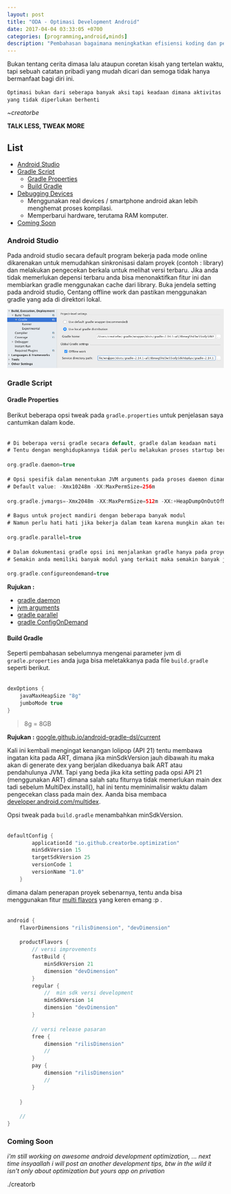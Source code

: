 ```yaml
---
layout: post
title: "ODA - Optimasi Development Android"
date: 2017-04-04 03:33:05 +0700
categories: [programming,android,minds]
description: "Pembahasan bagaimana meningkatkan efisiensi koding dan performa kerja dalam pengembangan aplikasi android"
---
```


Bukan tentang cerita dimasa lalu ataupun coretan kisah yang tertelan waktu, tapi sebuah catatan pribadi yang mudah dicari dan semoga tidak hanya bermanfaat bagi diri ini.

`Optimasi bukan dari seberapa banyak aksi`
`tapi keadaan dimana aktivitas yang tidak diperlukan berhenti`

*~creatorbe*

**TALK LESS, TWEAK MORE**

## List
  - [Android Studio](#android-studio)
  - [Gradle Script](#gradle-script)
    - [Gradle Properties](#gradle-properties)
    - [Build Gradle](#build-gradle)
  - [Debugging Devices](debugging-devices)
    - Menggunakan real devices / smartphone android akan lebih menghemat proses kompilasi.
    - Memperbarui hardware, terutama RAM komputer.
  - [Coming Soon](#coming-soon)


### Android Studio

Pada android studio secara default program bekerja pada mode online dikarenakan untuk memudahkan sinkronisasi dalam proyek (contoh : library) dan melakukan pengecekan berkala untuk melihat versi terbaru. Jika anda tidak memerlukan depensi terbaru anda bisa menonaktifkan fitur ini dan membiarkan gradle menggunakan cache dari library. Buka jendela setting pada android studio, Centang offline work dan pastikan menggunakan gradle yang ada di direktori lokal.

![android-offline-work](https://raw.githubusercontent.com/CreatorB/res/master/pic/improve-android-development-creatorbe.png)

### Gradle Script

#### Gradle Properties

Berikut beberapa opsi tweak pada `gradle.properties` untuk penjelasan saya cantumkan dalam kode.

```gradle

# Di beberapa versi gradle secara default, gradle dalam keadaan mati
# Tentu dengan menghidupkannya tidak perlu melakukan proses startup berulang kali

org.gradle.daemon=true

# Opsi spesifik dalam menentukan JVM arguments pada proses daemon dimana hal ini mempengaruhi kinerja memori.
# Default value: -Xmx10248m -XX:MaxPermSize=256m

org.gradle.jvmargs=-Xmx2048m -XX:MaxPermSize=512m -XX:+HeapDumpOnOutOfMemoryError -Dfile.encoding=UTF-8

# Bagus untuk project mandiri dengan beberapa banyak modul
# Namun perlu hati hati jika bekerja dalam team karena mungkin akan terjadi konflik diantara modul karena adanya keharusan memiliki modul lain.

org.gradle.parallel=true

# Dalam dokumentasi gradle opsi ini menjalankan gradle hanya pada proyek yang melakukan permintaan/request
# Semakin anda memiliki banyak modul yang terkait maka semakin banyak juga waktu yang diminimalisir.  

org.gradle.configureondemand=true

```
**Rujukan :**
 - [gradle daemon](https://docs.gradle.org/current/userguide/gradle_daemon.html)
 - [jvm arguments](https://docs.gradle.org/current/userguide/userguide_single.html#sec:gradle_configuration_properties)
 - [gradle parallel](http://www.gradle.org/docs/current/userguide/multi_project_builds.html#sec:decoupled_projects)
 - [gradle ConfigOnDemand](http://www.gradle.org/docs/current/userguide/multi_project_builds.html#sec:configuration_on_demand)


#### Build Gradle

Seperti pembahasan sebelumnya mengenai parameter jvm di `gradle.properties` anda juga bisa meletakkanya pada file `build.gradle` seperti berikut.

```gradle

dexOptions {
    javaMaxHeapSize "8g"
    jumboMode true
}

```

>8g = 8GB

**Rujukan :** [google.github.io/android-gradle-dsl/current](http://google.github.io/android-gradle-dsl/current/)


Kali ini kembali mengingat kenangan lolipop (API 21) tentu membawa ingatan kita pada ART, dimana jika minSdkVersion jauh dibawah itu maka akan di generate dex yang berjalan dikeduanya baik ART atau pendahulunya JVM. Tapi yang beda jika kita setting pada opsi API 21 (menggunakan ART) dimana salah satu fiturnya tidak memerlukan main dex tadi sebelum MultiDex.install(), hal ini tentu meminimalisir waktu dalam pengecekan class pada main dex. Aanda bisa membaca [developer.android.com/multidex](http://developer.android.com/tools/building/multidex.html#dev-build).

Opsi tweak pada `build.gradle` menambahkan minSdkVersion.

```gradle

defaultConfig {
        applicationId "io.github.creatorbe.optimization"
        minSdkVersion 15
        targetSdkVersion 25
        versionCode 1
        versionName "1.0"
    }

```

dimana dalam penerapan proyek sebenarnya, tentu anda bisa menggunakan fitur [multi flavors](http://tools.android.com/tech-docs/new-build-system/user-guide#TOC-Multi-flavor-variants) yang keren emang :p .

```gradle

android {
    flavorDimensions "rilisDimension", "devDimension"
    
    productFlavors {
        // versi improvements
        fastBuild {
            minSdkVersion 21
            dimension "devDimension"
        }
        regular {
            //  min sdk versi development
            minSdkVersion 14
            dimension "devDimension"
        }
        
        // versi release pasaran
        free {
            dimension "rilisDimension"
            //
        }
        pay {
            dimension "rilisDimension"
            //
        }
        
    }
    
    //
}

```


### Coming Soon

*i'm still working on awesome android development optimization, ...*
*next time insyaallah i will post an another development tips, btw in the wild it isn't only about optimization but yours app on privation*


./creatorb

